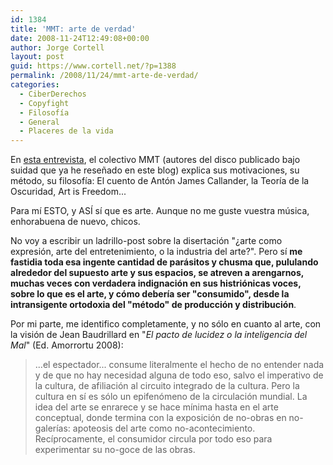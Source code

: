 ```yaml
---
id: 1384
title: 'MMT: arte de verdad'
date: 2008-11-24T12:49:08+00:00
author: Jorge Cortell
layout: post
guid: https://www.cortell.net/?p=1388
permalink: /2008/11/24/mmt-arte-de-verdad/
categories:
  - CiberDerechos
  - Copyfight
  - Filosofí­a
  - General
  - Placeres de la vida
---
```

En <a title="https://noizzweb.blogspot.com/2008/11/entrevista-midnight-mystery-theatre.html" href="https://noizzweb.blogspot.com/2008/11/entrevista-midnight-mystery-theatre.html" target="_blank">esta entrevista</a>, el colectivo MMT (autores del disco publicado bajo suidad que ya he reseñado en este blog) explica sus motivaciones, su método, su filosofía: El cuento de <span class="fullpost">Antón James Callander, la </span>Teoría de la Oscuridad, Art is Freedom...

Para mí ESTO, y ASÍ sí que es arte. Aunque no me guste vuestra música, enhorabuena de nuevo, chicos.

No voy a escribir un ladrillo-post sobre la disertación "¿arte como expresión, arte del entretenimiento, o la industria del arte?". Pero sí **me fastidia toda esa ingente cantidad de parásitos y chusma que, pululando alrededor del supuesto arte y sus espacios, se atreven a arengarnos, muchas veces con verdadera indignación en sus histriónicas voces, sobre lo que es el arte, y cómo debería ser "consumido", desde la intransigente ortodoxia del "método" de producción y distribución**.

Por mi parte, me identifico completamente, y no sólo en cuanto al arte, con la visión de Jean Baudrillard en "_El pacto de lucidez o la inteligencia del Mal_" (Ed. Amorrortu 2008):

> ...el espectador... consume literalmente el hecho de no entender nada y de que no hay necesidad alguna de todo eso, salvo el imperativo de la cultura, de afiliación al circuito integrado de la cultura. Pero la cultura en sí es sólo un epifenómeno de la circulación mundial. La idea del arte se enrarece y se hace mínima hasta en el arte conceptual, donde termina con la exposición de no-obras en no-galerías: apoteosis del arte como no-acontecimiento. Recíprocamente, el consumidor circula por todo eso para experimentar su no-goce de las obras.
